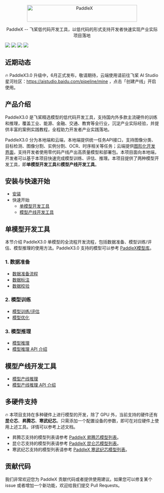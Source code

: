 <p align="center">
  <img src="https://github.com/PaddlePaddle/PaddleX/assets/45199522/63c6d059-234f-4a27-955e-ac89d81409ee" width="360" height ="55" alt="PaddleX" align="middle" />
</p>
 <p align= "center"> PaddleX -- 飞桨低代码开发工具，以低代码的形式支持开发者快速实现产业实际项目落地 </p>

<p align="left">
    <a href="./LICENSE"><img src="https://img.shields.io/badge/license-Apache%202-red.svg"></a>
    <a href=""><img src="https://img.shields.io/badge/python-3.8%2C%203.9%2C%203.10-blue.svg"></a>
    <a href=""><img src="https://img.shields.io/badge/os-linux%2C%20windows-orange.svg"></a>
    <a href=""><img src="https://img.shields.io/badge/hardware-intel cpu%2C%20gpu%2C%20xpu%2C%20npu%2C%20mlu-yellow.svg"></a>
</p>



## 近期动态
🔥 PaddleX3.0 升级中，6月正式发布，敬请期待，云端使用请前往飞桨 AI Studio 星河社区：https://aistudio.baidu.com/pipeline/mine ，点击「创建产线」开启使用。

## 产品介绍
PaddleX3.0 是飞桨精选模型的低代码开发工具，支持国内外多款主流硬件的训练和推理，覆盖工业、能源、金融、交通、教育等全行业，沉淀产业实际经验，并提供丰富的案例实践教程，全程助力开发者产业实践落地。

PaddleX3.0 分为本地端和云端，本地端提供统一任务API接口，支持图像分类、目标检测、图像分割、实例分割、OCR、时序相关等任务；云端提供[图形化开发界面](https://aistudio.baidu.com/pipeline/mine)，支持开发者使用零代码产线产出高质量模型和部署包。本项目面向本地端，开发者可以基于本项目快速完成模型训练、评估、推理。本项目提供了两种模型开发工具，即**单模型开发工具**和**模型产线开发工具**。


## 安装与快速开始
- [安装](./docs/tutorials/INSTALL.md)
- 快速开始
  - [单模型开发工具](./docs/tutorials/tools/model_tools.md)
  - [模型产线开发工具](./docs/tutorials/tools/pipelines_tools.md)

## 单模型开发工具
本节介绍 PaddleX3.0 单模型的全流程开发流程，包括数据准备、模型训练/评估、模型推理的使用方法。PaddleX3.0 支持的模型可以参考 [PaddleX模型库](./docs/tutorials/models/support_model_list.md)。

### 1. 数据准备
- [数据准备流程](./docs/data/README.md)
- [数据标注](./docs/tutorials/data/annotation/README.md)
- [数据校验](./docs/tutorials/data/dataset_check.md)
### 2. 模型训练
- [模型训练/评估](./docs/tutorials/base/README.md)
- [模型优化](./docs/tutorials/base/model_optimize.md)

### 3. 模型推理
 - [模型推理](docs/tutorials/inference/model_inference_tools.md)
 - [模型推理 API 介绍](docs/tutorials/inference/model_infernce_api.md)

## 模型产线开发工具
 - [模型产线推理](docs/tutorials/inference/pipeline_inference_tools.md)
 - [模型产线推理 API 介绍](docs/tutorials/inference/pipeline_infernce_api.md)

## 多硬件支持
🔥 本项目支持在多种硬件上进行模型的开发，除了 GPU 外，当前支持的硬件还有**昆仑芯**、**昇腾芯**、**寒武纪芯**。只需添加一个配置设备的参数，即可在对应硬件上使用上述工具。详情可以参考上述文档。

- 昇腾芯支持的模型列表请参考 [PaddleX 昇腾芯模型列表](./docs/tutorials/models/support_npu_model_list.md)。
- 昆仑芯支持的模型列表请参考 [PaddleX 昆仑芯模型列表](./docs/tutorials/models/support_xpu_model_list.md)。
- 寒武纪芯支持的模型列表请参考 [PaddleX 寒武纪芯模型列表](./docs/tutorials/models/support_mlu_model_list.md)。


## 贡献代码

我们非常欢迎您为 PaddleX 贡献代码或者提供使用建议。如果您可以修复某个 issue 或者增加一个新功能，欢迎给我们提交 Pull Requests。


